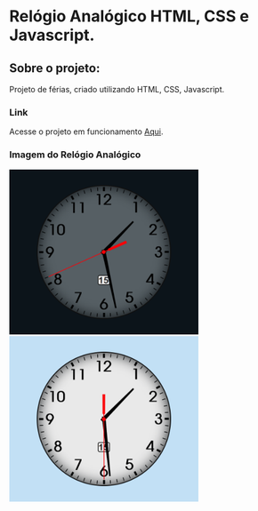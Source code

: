 # Relógio Analógico HTML, CSS e Javascript.

## Sobre o projeto:
Projeto de férias, criado utilizando HTML, CSS, Javascript.

### Link
Acesse o projeto em funcionamento <a href="https://everaldo-martins.github.io/Relogio_Analogico/" target="_blank">Aqui</a>.

### Imagem do Relógio Analógico
<img src="https://github.com/Everaldo-Martins/Relogio_Analogico/blob/main/Screenshot_1.png" width="340px" alt="Relógio Dark"/>
<img src="https://github.com/Everaldo-Martins/Relogio_Analogico/blob/main/Screenshot_2.png" width="340px" alt="Relógio Light"/>
